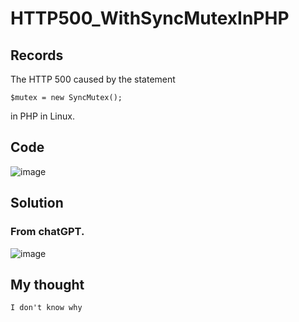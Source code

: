 # HTTP500_WithSyncMutexInPHP
## Records
The HTTP 500 caused by the statement 
    
    $mutex = new SyncMutex();
    
 in PHP in Linux.


## Code

![image](https://user-images.githubusercontent.com/75050655/227837772-d9da7fb4-c3d7-46ff-bf88-adefe5990ed6.png)

## Solution 
### From chatGPT.
![image](https://user-images.githubusercontent.com/75050655/227837733-8cef3276-faf2-41ae-9638-e5bd3c7d1b83.png)


## My thought

    I don't know why
